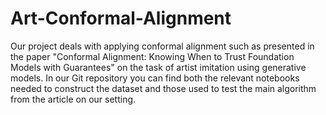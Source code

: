 # Art-Conformal-Alignment

Our project deals with applying conformal alignment such as presented in the paper "Conformal Alignment: Knowing When to Trust Foundation Models with Guarantees" on the task of artist imitation using generative models.
In our Git repository you can find both the relevant notebooks needed to construct the dataset and those used to test the main algorithm from the article on our setting.
